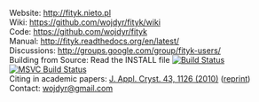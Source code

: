 
Website:      http://fityk.nieto.pl  
Wiki:         https://github.com/wojdyr/fityk/wiki  
Code:         https://github.com/wojdyr/fityk  
Manual:       http://fityk.readthedocs.org/en/latest/  
Discussions:  http://groups.google.com/group/fityk-users/  
Building from Source: Read the INSTALL file
[![Build Status](https://travis-ci.org/wojdyr/fityk.svg?branch=master)](https://travis-ci.org/wojdyr/fityk)
[![MSVC Build Status](https://ci.appveyor.com/api/projects/status/q2vmyiya4vril835?svg=true)](https://ci.appveyor.com/project/wojdyr/fityk)  
Citing in academic papers: [J. Appl. Cryst. 43, 1126 (2010)](http://dx.doi.org/10.1107/S0021889810030499) ([reprint](http://wojdyr.github.io/fityk-JAC-10-reprint.pdf))  
Contact: wojdyr@gmail.com  
